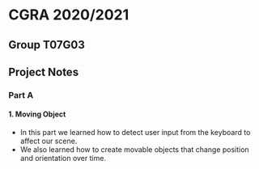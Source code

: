 # CGRA 2020/2021

## Group T07G03

## Project Notes

### Part A 

#### 1. Moving Object

- In this part we learned how to detect user input from the keyboard to affect our scene.
- We also learned how to create movable objects that change position and orientation over time.
